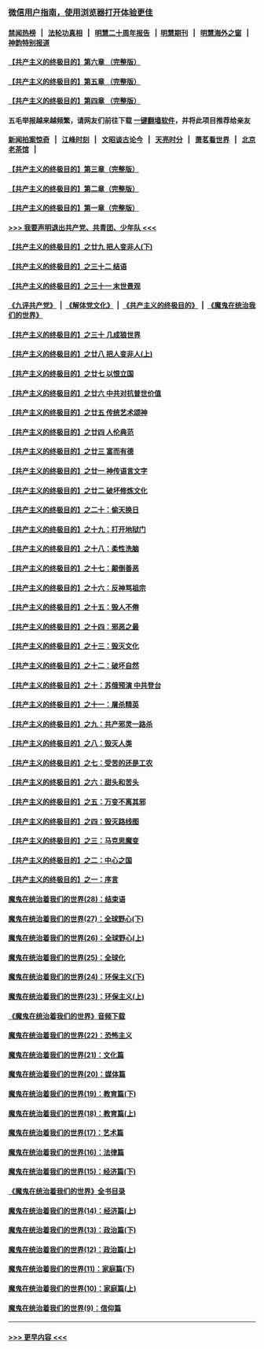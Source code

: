 ### [微信用户指南，使用浏览器打开体验更佳](https://github.com/gfw-breaker/banned-news1/blob/master/indexes/wechat-guide.md?t=0)
#### [禁闻热榜](热点新闻.md?t=0)  &nbsp;&nbsp;|&nbsp;&nbsp; [法轮功真相](https://github.com/gfw-breaker/truth/blob/master/README.md?t=0) &nbsp;&nbsp;|&nbsp;&nbsp; [明慧二十周年报告](https://github.com/gfw-breaker/mh-reports/blob/master/README.md?t=0) &nbsp;&nbsp;|&nbsp;&nbsp;[明慧期刊](https://github.com/gfw-breaker/mh-qikan) &nbsp;&nbsp;|&nbsp;&nbsp; [明慧海外之窗](https://github.com/gfw-breaker/mh-news/blob/master/README.md?t=0) &nbsp;&nbsp;|&nbsp;&nbsp; [神韵特别报道](https://github.com/gfw-breaker/mh-news/blob/master/shenyun.md?t=0)
#### [【共产主义的终极目的】第六章 （完整版）](../pages/nsc422/n11428913.md?t=02131844) 
#### [【共产主义的终极目的】第五章 （完整版）](../pages/nsc422/n11428912.md?t=02131844) 
#### [【共产主义的终极目的】第四章 （完整版）](../pages/nsc422/n11428907.md?t=02131844) 
#### 五毛举报越来越频繁，请网友们前往下载 [一键翻墙软件](https://github.com/gfw-breaker/ssr-accounts)，并将此项目推荐给亲友
#### [新闻拍案惊奇](https://github.com/gfw-breaker/banned-news1/blob/master/pages/link4.md) &nbsp;&nbsp;|&nbsp;&nbsp; [江峰时刻](https://github.com/gfw-breaker/banned-news1/blob/master/pages/link4.md) &nbsp;&nbsp;|&nbsp;&nbsp; [文昭谈古论今](https://github.com/gfw-breaker/banned-news1/blob/master/pages/link4.md) &nbsp;&nbsp;|&nbsp;&nbsp; [天亮时分](https://github.com/gfw-breaker/banned-news1/blob/master/pages/link4.md) &nbsp;&nbsp;|&nbsp;&nbsp; [萧茗看世界](https://github.com/gfw-breaker/banned-news1/blob/master/pages/link4.md) &nbsp;&nbsp;|&nbsp;&nbsp; [北京老茶馆](https://github.com/gfw-breaker/banned-news1/blob/master/pages/link4.md) &nbsp;&nbsp;|&nbsp;&nbsp; 
#### [【共产主义的终极目的】第三章（完整版）](../pages/nsc422/n11428848.md?t=02131844) 
#### [【共产主义的终极目的】第二章（完整版）](../pages/nsc422/n11428831.md?t=02131844) 
#### [【共产主义的终极目的】第一章（完整版）](../pages/nsc422/n11417651.md?t=02131844) 
#### [>>> 我要声明退出共产党、共青团、少年队 <<<](https://github.com/begood0513/goodnews/blob/master/quit/letter.md) 
#### [【共产主义的终极目的】之廿九 把人变非人(下)](../pages/nsc422/n11344140.md?t=02131844) 
#### [【共产主义的终极目的】之三十二 结语](../pages/nsc422/n11360535.md?t=02131844) 
#### [【共产主义的终极目的】之三十一 末世景观](../pages/nsc422/n11351129.md?t=02131844) 
#### [《九评共产党》](https://github.com/begood0513/9ping.md/blob/master/README.md) &nbsp;|&nbsp; [《解体党文化》](../../../../jtdwh.md/blob/master/README.md)  &nbsp;|&nbsp; [《共产主义的终极目的》](../../../../gczydzjmd.md/blob/master/README.md) &nbsp;|&nbsp; [《魔鬼在统治我们的世界》](../../../../mgztzwmdsj.md/blob/master/README.md) 
#### [【共产主义的终极目的】之三十 几成狼世界](../pages/nsc422/n11348280.md?t=02131844) 
#### [【共产主义的终极目的】之廿八 把人变非人(上)](../pages/nsc422/n11340492.md?t=02131844) 
#### [【共产主义的终极目的】之廿七 以恨立国](../pages/nsc422/n11336944.md?t=02131844) 
#### [【共产主义的终极目的】之廿六 中共对抗普世价值](../pages/nsc422/n11324785.md?t=02131844) 
#### [【共产主义的终极目的】之廿五 传统艺术颂神](../pages/nsc422/n11296396.md?t=02131844) 
#### [【共产主义的终极目的】之廿四 人伦典范](../pages/nsc422/n11296397.md?t=02131844) 
#### [【共产主义的终极目的】之廿三 富而有德](../pages/nsc422/n11283598.md?t=02131844) 
#### [【共产主义的终极目的】之廿一 神传语言文字](../pages/nsc422/n11263265.md?t=02131844) 
#### [【共产主义的终极目的】之廿二 破坏修炼文化](../pages/nsc422/n11245728.md?t=02131844) 
#### [【共产主义的终极目的】之二十：偷天换日](../pages/nsc422/n11238846.md?t=02131844) 
#### [【共产主义的终极目的】之十九：打开地狱门](../pages/nsc422/n11206376.md?t=02131844) 
#### [【共产主义的终极目的】之十八：柔性洗脑](../pages/nsc422/n11199994.md?t=02131844) 
#### [【共产主义的终极目的】之十七：颠倒善恶](../pages/nsc422/n11179782.md?t=02131844) 
#### [【共产主义的终极目的】之十六：反神骂祖宗](../pages/nsc422/n11166798.md?t=02131844) 
#### [【共产主义的终极目的】之十五：毁人不倦](../pages/nsc422/n11166792.md?t=02131844) 
#### [【共产主义的终极目的】之十四：邪恶之最](../pages/nsc422/n11150249.md?t=02131844) 
#### [【共产主义的终极目的】之十三：毁灭文化](../pages/nsc422/n11135227.md?t=02131844) 
#### [【共产主义的终极目的】之十二：破坏自然](../pages/nsc422/n11135214.md?t=02131844) 
#### [【共产主义的终极目的】之十：苏俄预演 中共登台](../pages/nsc422/n11118424.md?t=02131844) 
#### [【共产主义的终极目的】之十一：屠杀精英](../pages/nsc422/n11118442.md?t=02131844) 
#### [【共产主义的终极目的】之九：共产邪灵一路杀](../pages/nsc422/n11114139.md?t=02131844) 
#### [【共产主义的终极目的】之八：毁灭人类](../pages/nsc422/n11108503.md?t=02131844) 
#### [【共产主义的终极目的】之七：受苦的还是工农](../pages/nsc422/n11101809.md?t=02131844) 
#### [【共产主义的终极目的】之六：甜头和苦头](../pages/nsc422/n11096971.md?t=02131844) 
#### [【共产主义的终极目的】之五：万变不离其邪](../pages/nsc422/n11091285.md?t=02131844) 
#### [【共产主义的终极目的】之四：毁灭路线图](../pages/nsc422/n11086284.md?t=02131844) 
#### [【共产主义的终极目的】之三：马克思魔变](../pages/nsc422/n11061941.md?t=02131844) 
#### [【共产主义的终极目的】之二：中心之国](../pages/nsc422/n11047728.md?t=02131844) 
#### [【共产主义的终极目的】之一：序言](../pages/nsc422/n11086077.md?t=02131844) 
#### [魔鬼在统治着我们的世界(28)：结束语](../pages/nsc422/n10936246.md?t=02131844) 
#### [魔鬼在统治着我们的世界(27)：全球野心(下)](../pages/nsc422/n10928319.md?t=02131844) 
#### [魔鬼在统治着我们的世界(26)：全球野心(上)](../pages/nsc422/n10900318.md?t=02131844) 
#### [魔鬼在统治着我们的世界(25)：全球化](../pages/nsc422/n10788205.md?t=02131844) 
#### [魔鬼在统治着我们的世界(24)：环保主义(下)](../pages/nsc422/n10695307.md?t=02131844) 
#### [魔鬼在统治着我们的世界(23)：环保主义(上)](../pages/nsc422/n10688613.md?t=02131844) 
#### [《魔鬼在统治着我们的世界》音频下载](../pages/nsc422/n10635553.md?t=02131844) 
#### [魔鬼在统治着我们的世界(22)：恐怖主义](../pages/nsc422/n10614727.md?t=02131844) 
#### [魔鬼在统治着我们的世界(21)：文化篇](../pages/nsc422/n10597706.md?t=02131844) 
#### [魔鬼在统治着我们的世界(20)：媒体篇](../pages/nsc422/n10586579.md?t=02131844) 
#### [魔鬼在统治着我们的世界(19)：教育篇(下)](../pages/nsc422/n10564808.md?t=02131844) 
#### [魔鬼在统治着我们的世界(18)：教育篇(上)](../pages/nsc422/n10526970.md?t=02131844) 
#### [魔鬼在统治着我们的世界(17)：艺术篇](../pages/nsc422/n10499093.md?t=02131844) 
#### [魔鬼在统治着我们的世界(16)：法律篇](../pages/nsc422/n10485969.md?t=02131844) 
#### [魔鬼在统治着我们的世界(15)：经济篇(下)](../pages/nsc422/n10469975.md?t=02131844) 
#### [《魔鬼在统治着我们的世界》全书目录](../pages/nsc422/n10464261.md?t=02131844) 
#### [魔鬼在统治着我们的世界(14)：经济篇(上)](../pages/nsc422/n10457370.md?t=02131844) 
#### [魔鬼在统治着我们的世界(13)：政治篇(下)](../pages/nsc422/n10448270.md?t=02131844) 
#### [魔鬼在统治着我们的世界(12)：政治篇(上)](../pages/nsc422/n10444576.md?t=02131844) 
#### [魔鬼在统治着我们的世界(11)：家庭篇(下)](../pages/nsc422/n10440961.md?t=02131844) 
#### [魔鬼在统治着我们的世界(10)：家庭篇(上)](../pages/nsc422/n10435448.md?t=02131844) 
#### [魔鬼在统治着我们的世界(9)：信仰篇](../pages/nsc422/n10432159.md?t=02131844) 

----
#### [ >>> 更早内容 <<< ](../indexes/nsc422-earlier.md)
